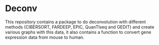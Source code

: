 # Deconv
This repository contains a package to do deconvolution with different methods (CIBERSORT, FARDEEP, EPIC, QuanTIseq and GEDIT) and create various graphs with this data, it also contains a function to convert gene expression data from mouse to human. 
